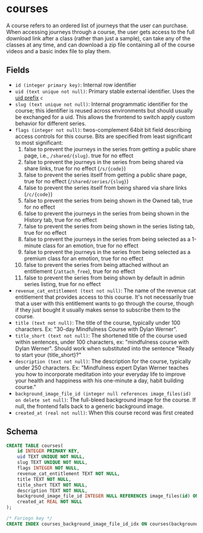 # courses

A course refers to an ordered list of journeys that the user can purchase.
When accessing journeys through a course, the user gets access to the full
download link after a class (rather than just a sample), can take any of
the classes at any time, and can download a zip file containing all of the
course videos and a basic index file to play them.

## Fields

- `id (integer primary key)`: Internal row identifier
- `uid (text unique not null)`: Primary stable external identifier. Uses the
  [uid prefix](../uid_prefixes.md) `c`
- `slug (text unique not null)`: Internal programmatic identifier for the course;
  this identifier is reused across environments but should usually be exchanged for
  a uid. This allows the frontend to switch apply custom behavior for different series.
- `flags (integer not null)`: twos-complement 64bit bit field describing access controls
  for this course. Bits are specified from least significant to most significant:
  1. false to prevent the journeys in the series from getting a public share page,
     i.e., `/shared/{slug}`. true for no effect
  2. false to prevent the journeys in the series from being shared via share links,
     true for no effect (`/s/{code}`)
  3. false to prevent the series itself from getting a public share page, true for
     no effect (`/shared/series/{slug}`)
  4. false to prevent the series itself from being shared via share links (`/c/{code}`)
  5. false to prevent the series from being shown in the Owned tab, true for no effect
  6. false to prevent the journeys in the series from being shown in the History tab,
     true for no effect
  7. false to prevent the series from being shown in the series listing tab, true for
     no effect
  8. false to prevent the journeys in the series from being selected as a 1-minute class
     for an emotion, true for no effect
  9. false to prevent the journeys in the series from being selected as a premium class
     for an emotion, true for no effect
  10. false to prevent the series from being attached without an entitlement (`/attach_free`),
      true for no effect
  11. false to prevent the series from being shown by default in admin series listing,
      true for no effect
- `revenue_cat_entitlement (text not null)`: The name of the revenue cat entitlement
  that provides access to this course. It's not necessarily true that a user with this
  entitlement wants to go through the course, though if they just bought it usually
  makes sense to subscribe them to the course.
- `title (text not null)`: The title of the course, typically under 100 characters.
  Ex: "30-day Mindfulness Course with Dylan Werner".
- `title_short (text not null)`: The shortened title of the course used within sentences,
  under 100 characters, ex: "mindfulness course with Dylan Werner". Should work when
  substituted into the sentence "Ready to start your {title_short}?"
- `description (text not null)`: The description for the course, typically under 250
  characters.
  Ex: "Mindfulness expert Dylan Werner teaches you how to incorporate meditation
  into your everyday life to improve your health and happiness with his one-minute a day,
  habit building course."
- `background_image_file_id (integer null references image_files(id) on delete set null)`:
  The full-bleed background image for the course. If null, the frontend falls back to a
  generic background image.
- `created_at (real not null)`: When this course record was first created

## Schema

```sql
CREATE TABLE courses(
    id INTEGER PRIMARY KEY,
    uid TEXT UNIQUE NOT NULL,
    slug TEXT UNIQUE NOT NULL,
    flags INTEGER NOT NULL,
    revenue_cat_entitlement TEXT NOT NULL,
    title TEXT NOT NULL,
    title_short TEXT NOT NULL,
    description TEXT NOT NULL,
    background_image_file_id INTEGER NULL REFERENCES image_files(id) ON DELETE SET NULL,
    created_at REAL NOT NULL
);

/* Foriegn key */
CREATE INDEX courses_background_image_file_id_idx ON courses(background_image_file_id);
```

